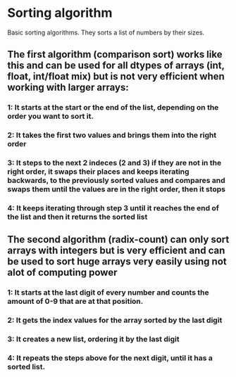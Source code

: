 # Sorting algorithm
Basic sorting algorithms.
They sorts a list of numbers by their sizes.

## The first algorithm (comparison sort) works like this and can be used for all dtypes of arrays (int, float, int/float mix) but is not very efficient when working with larger arrays:

### 1: It starts at the start or the end of the list, depending on the order you want to sort it.
### 2: It takes the first two values and brings them into the right order
### 3: It steps to the next 2 indeces (2 and 3) if they are not in the right order, it swaps their places and keeps iterating backwards, to the previously sorted values and compares and swaps them until the values are in the right order, then it stops
### 4: It keeps iterating through step 3 until it reaches the end of the list and then it returns the sorted list

## The second algorithm (radix-count) can only sort arrays with integers but is very efficient and can be used to sort huge arrays very easily using not alot of computing power

### 1: It starts at the last digit of every number and counts the amount of 0-9 that are at that position.
### 2: It gets the index values for the array sorted by the last digit
### 3: It creates a new list, ordering it by the last digit
### 4: It repeats the steps above for the next digit, until it has a sorted list.
